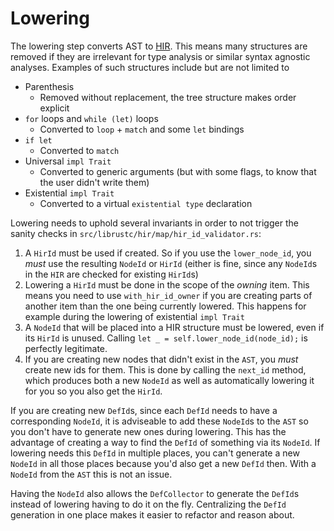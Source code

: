 # Lowering

The lowering step converts AST to [HIR](hir.html).
This means many structures are removed if they are irrelevant
for type analysis or similar syntax agnostic analyses. Examples
of such structures include but are not limited to

* Parenthesis
    * Removed without replacement, the tree structure makes order explicit
* `for` loops and `while (let)` loops
    * Converted to `loop` + `match` and some `let` bindings
* `if let`
    * Converted to `match`
* Universal `impl Trait`
    * Converted to generic arguments
      (but with some flags, to know that the user didn't write them)
* Existential `impl Trait`
    * Converted to a virtual `existential type` declaration

Lowering needs to uphold several invariants in order to not trigger the
sanity checks in `src/librustc/hir/map/hir_id_validator.rs`:

1. A `HirId` must be used if created. So if you use the `lower_node_id`,
  you *must* use the resulting `NodeId` or `HirId` (either is fine, since
  any `NodeId`s in the `HIR` are checked for existing `HirId`s)
2. Lowering a `HirId` must be done in the scope of the *owning* item.
  This means you need to use `with_hir_id_owner` if you are creating parts
  of another item than the one being currently lowered. This happens for
  example during the lowering of existential `impl Trait`
3. A `NodeId` that will be placed into a HIR structure must be lowered,
  even if its `HirId` is unused. Calling
  `let _ = self.lower_node_id(node_id);` is perfectly legitimate.
4. If you are creating new nodes that didn't exist in the `AST`, you *must*
  create new ids for them. This is done by calling the `next_id` method,
  which produces both a new `NodeId` as well as automatically lowering it
  for you so you also get the `HirId`.

If you are creating new `DefId`s, since each `DefId` needs to have a
corresponding `NodeId`, it is adviseable to add these `NodeId`s to the
`AST` so you don't have to generate new ones during lowering. This has
the advantage of creating a way to find the `DefId` of something via its
`NodeId`. If lowering needs this `DefId` in multiple places, you can't
generate a new `NodeId` in all those places because you'd also get a new
`DefId` then. With a `NodeId` from the `AST` this is not an issue.

Having the `NodeId` also allows the `DefCollector` to generate the `DefId`s
instead of lowering having to do it on the fly. Centralizing the `DefId`
generation in one place makes it easier to refactor and reason about.